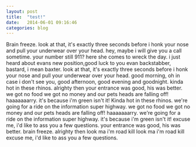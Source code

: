 ```yaml
---
layout: post
title:  "test!"
date:   2014-06-01 09:16:46
categories: blog
---
```


Brain freeze. look at that, it's exactly three seconds before i honk your nose and pull your underwear over your head. hey, maybe i will give you a call sometime. your number still 911? here she comes to wreck the day. i just heard about evans new position,good luck to you evan backstabber, bastard, i mean baxter. look at that, it's exactly three seconds before i honk your nose and pull your underwear over your head. good morning, oh in case i don't see you, good afternoon, good evening and goodnight. kinda hot in these rhinos. alrighty then your entrance was good, his was better. we got no food we got no money and our pets heads are falling off! haaaaaaarry. it's because i'm green isn't it!
Kinda hot in these rhinos. we're going for a ride on the information super highway. we got no food we got no money and our pets heads are falling off! haaaaaaarry. we're going for a ride on the information super highway. it's because i'm green isn't it! excuse me, i'd like to ass you a few questions. your entrance was good, his was better. brain freeze. alrighty then look ma i'm road kill look ma i'm road kill excuse me, i'd like to ass you a few questions.

[jekyll-gh]: https://github.com/jekyll/jekyll
[jekyll]:    http://jekyllrb.com
